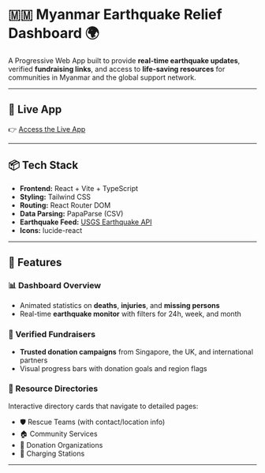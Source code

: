 # 🇲🇲 Myanmar Earthquake Relief Dashboard 🌍

A Progressive Web App built to provide **real-time earthquake updates**, verified **fundraising links**, and access to **life-saving resources** for communities in Myanmar and the global support network.

---

## 🚀 Live App

👉 [Access the Live App](https://mmquake.netlify.app/)

---

## 📦 Tech Stack

- **Frontend:** React + Vite + TypeScript
- **Styling:** Tailwind CSS
- **Routing:** React Router DOM
- **Data Parsing:** PapaParse (CSV)
- **Earthquake Feed:** [USGS Earthquake API](https://earthquake.usgs.gov/earthquakes/feed/)
- **Icons:** lucide-react

---

## 🧩 Features

### 📊 Dashboard Overview
- Animated statistics on **deaths**, **injuries**, and **missing persons**
- Real-time **earthquake monitor** with filters for 24h, week, and month

### 🤝 Verified Fundraisers
- **Trusted donation campaigns** from Singapore, the UK, and international partners
- Visual progress bars with donation goals and region flags

### 🧭 Resource Directories
Interactive directory cards that navigate to detailed pages:
- 🛡️ Rescue Teams (with contact/location info)
- 🏠 Community Services
- 💸 Donation Organizations
- 🔋 Charging Stations

<!-- Each section supports **CSV-based data integration**, **pagination**, and responsive layouts. -->

---
